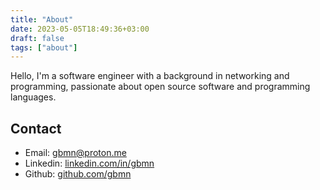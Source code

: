 ```yaml
---
title: "About"
date: 2023-05-05T18:49:36+03:00
draft: false 
tags: ["about"]
---
```


Hello, I'm a software engineer with a background in networking and programming,
passionate about open source software and programming languages.
## Contact
- Email: [gbmn@proton.me](mailto:gbmn@gmail.com)
- Linkedin: [linkedin.com/in/gbmn](https://linkedin.com/in/gbmn)
- Github: [github.com/gbmn](https://github.com/gbmn)
